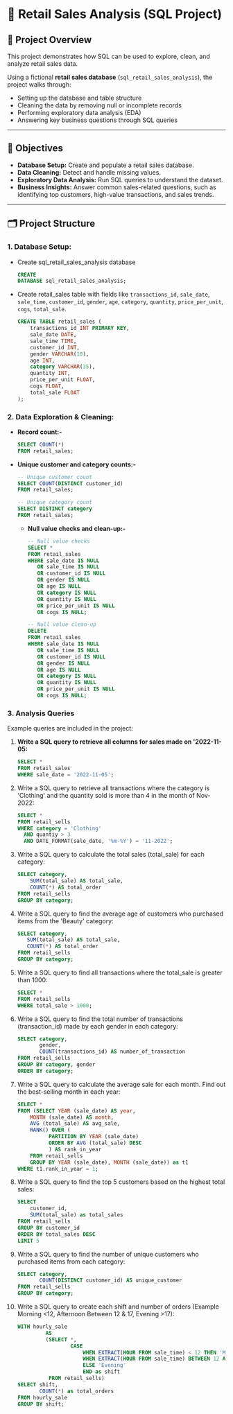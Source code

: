 # 🛒 Retail Sales Analysis (SQL Project)

## 📌 Project Overview

This project demonstrates how SQL can be used to explore, clean, and analyze retail sales data.

Using a fictional **retail sales database** (`sql_retail_sales_analysis`), the project walks through:

* Setting up the database and table structure
* Cleaning the data by removing null or incomplete records
* Performing exploratory data analysis (EDA)
* Answering key business questions through SQL queries

___

## 🎯 Objectives

* **Database Setup:** Create and populate a retail sales database.
* **Data Cleaning:** Detect and handle missing values.
* **Exploratory Data Analysis:** Run SQL queries to understand the dataset.
* **Business Insights:** Answer common sales-related questions, such as identifying top customers, high-value
  transactions, and sales trends.

___

## 🗂 Project Structure

### 1. **Database Setup:**

* Create sql_retail_sales_analysis database
     ```sql
     CREATE
     DATABASE sql_retail_sales_analysis;
     ```

* Create retail_sales table with fields like `transactions_id`, `sale_date`, `sale_time`, `customer_id`, `gender`,
  `age`, `category`, `quantity`, `price_per_unit`, `cogs`, `total_sale`.
     ```sql
     CREATE TABLE retail_sales (
         transactions_id INT PRIMARY KEY,
         sale_date DATE,
         sale_time TIME,
         customer_id INT,
         gender VARCHAR(10),
         age INT,
         category VARCHAR(35),
         quantity INT,
         price_per_unit FLOAT,
         cogs FLOAT,
         total_sale FLOAT
     );
     ```

### 2. **Data Exploration & Cleaning:**

* **Record count:-**
     ```sql
     SELECT COUNT(*)
     FROM retail_sales;
     ```
* **Unique customer and category counts:-**
    ```sql
    -- Unique customer count
    SELECT COUNT(DISTINCT customer_id)
    FROM retail_sales;
    
    -- Unique category count
    SELECT DISTINCT category
    FROM retail_sales;
    ```

    * **Null value checks and clean-up:-**
        ```sql
        -- Null value checks
        SELECT *
        FROM retail_sales
        WHERE sale_date IS NULL
           OR sale_time IS NULL
           OR customer_id IS NULL
           OR gender IS NULL
           OR age IS NULL
           OR category IS NULL
           OR quantity IS NULL
           OR price_per_unit IS NULL
           OR cogs IS NULL;
      
        -- Null value clean-up
        DELETE
        FROM retail_sales
        WHERE sale_date IS NULL
           OR sale_time IS NULL
           OR customer_id IS NULL
           OR gender IS NULL
           OR age IS NULL
           OR category IS NULL
           OR quantity IS NULL
           OR price_per_unit IS NULL
           OR cogs IS NULL;
        ```

### 3. **Analysis Queries**

   Example queries are included in the project:

1. **Write a SQL query to retrieve all columns for sales made on '2022-11-05:**
    ```sql
    SELECT *
    FROM retail_sales
    WHERE sale_date = '2022-11-05';
    ```
2. Write a SQL query to retrieve all transactions where the category is 'Clothing' and the quantity sold is more than 4 in the month of Nov-2022:
    ```sql
    SELECT *
    FROM retail_sells
    WHERE category = 'Clothing'
      AND quantiy > 3
      AND DATE_FORMAT(sale_date, '%m-%Y') = '11-2022';
    ```
3. Write a SQL query to calculate the total sales (total_sale) for each category:
    ```sql
    SELECT category,
        SUM(total_sale) AS total_sale,
        COUNT(*) AS total_order
    FROM retail_sells
    GROUP BY category;
    ```
4. Write a SQL query to find the average age of customers who purchased items from the 'Beauty' category:
    ```sql
    SELECT category,
       SUM(total_sale) AS total_sale,
       COUNT(*) AS total_order
    FROM retail_sells
    GROUP BY category;
    ```
5. Write a SQL query to find all transactions where the total_sale is greater than 1000:
    ```sql
    SELECT *
    FROM retail_sells
    WHERE total_sale > 1000;
    ```
6. Write a SQL query to find the total number of transactions (transaction_id) made by each gender in each category:
    ```sql
    SELECT category,
           gender,
           COUNT(transactions_id) AS number_of_transaction
    FROM retail_sells
    GROUP BY category, gender
    ORDER BY category;
    ```
7. Write a SQL query to calculate the average sale for each month. Find out the best-selling month in each year:
    ```sql
    SELECT *
    FROM (SELECT YEAR (sale_date) AS year, 
        MONTH (sale_date) AS month, 
        AVG (total_sale) AS avg_sale, 
        RANK() OVER (
              PARTITION BY YEAR (sale_date)
              ORDER BY AVG (total_sale) DESC
              ) AS rank_in_year
        FROM retail_sells
        GROUP BY YEAR (sale_date), MONTH (sale_date)) as t1
    WHERE t1.rank_in_year = 1;
    ```
8. Write a SQL query to find the top 5 customers based on the highest total sales:
    ```sql
    SELECT
        customer_id,
        SUM(total_sale) as total_sales
    FROM retail_sells
    GROUP BY customer_id
    ORDER BY total_sales DESC
    LIMIT 5
    ```
9. Write a SQL query to find the number of unique customers who purchased items from each category:
    ```sql
    SELECT category,
           COUNT(DISTINCT customer_id) AS unique_customer
    FROM retail_sells
    GROUP BY category;
    ```
10. Write a SQL query to create each shift and number of orders (Example Morning <12, Afternoon Between 12 & 17, Evening >17):
    ```sql
    WITH hourly_sale
             AS
             (SELECT *,
                     CASE
                         WHEN EXTRACT(HOUR FROM sale_time) < 12 THEN 'Morning'
                         WHEN EXTRACT(HOUR FROM sale_time) BETWEEN 12 AND 17 THEN 'Afternoon'
                         ELSE 'Evening'
                         END as shift
              FROM retail_sells)
    SELECT shift,
           COUNT(*) as total_orders
    FROM hourly_sale
    GROUP BY shift;
    ```